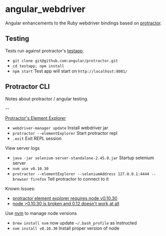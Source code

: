 # angular_webdriver

Angular enhancements to the Ruby webdriver bindings based on [protractor](https://github.com/angular/protractor).

## Testing

Tests run against protractor's [testapp](https://github.com/angular/protractor/blob/19b4bf21525a683c8cc3ba21018c194cac9b6426/testapp/index.html).

- `git clone git@github.com:angular/protractor.git`
- `cd testapp; npm install`
- `npm start` Test app will start on `http://localhost:8081/`

## Protractor CLI

Notes about protractor / angular testing.

--

[Protractor's Element Explorer](https://github.com/angular/protractor/blob/master/docs/debugging.md)

- `webdriver-manager update` Install webdriver jar
- `protractor --elementExplorer` Start protractor repl
- `.exit` Exit REPL session

View server logs

- `java -jar selenium-server-standalone-2.45.0.jar` Startup selenium server
- `nvm use v0.10.30`
- `protractor --elementExplorer --seleniumAddress 127.0.0.1:4444 --browser firefox` Tell protractor to connect to it

Known Issues:

- [protractor element explorer requires node v0.10.30](https://github.com/angular/protractor/issues/1890)
- [node >0.10.30 is broken and 0.12 doesn't work at all](https://github.com/angular/protractor/issues/1970#issuecomment-89371944)

Use [nvm](https://github.com/creationix/nvm) to manage node versions

- `brew install nvm` now update `~/.bash_profile` as instructed
- `nvm install v0.10.30` Install proper version of node
